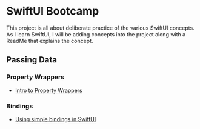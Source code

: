 # SwiftUI Bootcamp

This project is all about deliberate practice of the various SwiftUI concepts.  As I learn SwiftUI, I will be adding concepts into the project along with a ReadMe that explains the concept.

## Passing Data
### Property Wrappers
- [Intro to Property Wrappers](https://github.com/jdhindsa/SwiftUIBootcamp/blob/main/SwiftUIBootcamp/Working%20With%20Data/PropertyWrappersIntro/PropertyWrappers.md)
### Bindings
- [Using simple bindings in SwiftUI](https://github.com/jdhindsa/SwiftUIBootcamp/blob/main/SwiftUIBootcamp/Bindings/Simple%20Bindings/Simple%20Bindings%20in%20SwiftUI.md)